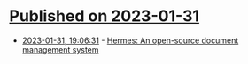 # [Published on 2023-01-31](index.md)

* [2023-01-31, 19:06:31](https://news.ycombinator.com/item?id=34600126) - [Hermes: An open-source document management system](https://www.hashicorp.com/blog/introducing-hermes-an-open-source-document-management-system)
